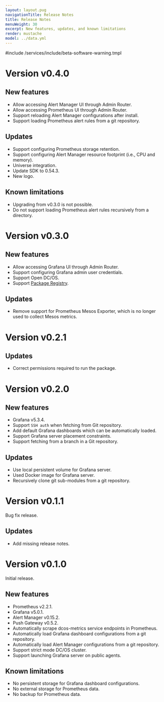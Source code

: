 ```yaml
---
layout: layout.pug
navigationTitle: Release Notes
title: Release Notes
menuWeight: 30
excerpt: New features, updates, and known limitations
render: mustache
model: ../data.yml
---
```


#include /services/include/beta-software-warning.tmpl

# Version v0.4.0

## New features

* Allow accessing Alert Manager UI through Admin Router.
* Allow accessing Prometheus UI through Admin Router.
* Support reloading Alert Manager configurations after install.
* Support loading Prometheus alert rules from a git repository.

## Updates

* Support configuring Prometheus storage retention.
* Support configuring Alert Manager resource footprint (i.e., CPU and memory).
* Universe integration.
* Update SDK to 0.54.3.
* New logo.

## Known limitations

* Upgrading from v0.3.0 is not possible.
* Do not support loading Prometheus alert rules recursively from a directory.

# Version v0.3.0

## New features

* Allow accessing Grafana UI through Admin Router.
* Support configuring Grafana admin user credentials.
* Support Open DC/OS.
* Support [Package Registry](https://docs.mesosphere.com/latest/administering-clusters/repo/package-registry/).

## Updates

* Remove support for Prometheus Mesos Exporter, which is no longer used to collect Mesos metrics.

# Version v0.2.1

## Updates

* Correct permissions required to run the package.

# Version v0.2.0

## New features

* Grafana v5.3.4.
* Support `SSH auth` when fetching from Git repository.
* Add default Grafana dashboards which can be automatically loaded.
* Support Grafana server placement constraints.
* Support fetching from a branch in a Git repository.

## Updates

* Use local persistent volume for Grafana server.
* Used Docker image for Grafana server.
* Recursively clone git sub-modules from a git repository.

# Version v0.1.1

Bug fix release.

## Updates

* Add missing release notes.

# Version v0.1.0

Initial release.

## New features

* Prometheus v2.2.1.
* Grafana v5.0.1.
* Alert Manager v0.15.2.
* Push Gateway v0.5.2.
* Automatically scrape dcos-metrics service endpoints in Prometheus.
* Automatically load Grafana dashboard configurations from a git repository.
* Automatically load Alert Manager configurations from a git repository.
* Support strict mode DC/OS cluster.
* Support launching Grafana server on public agents.

## Known limitations

* No persistent storage for Grafana dashboard configurations.
* No external storage for Prometheus data.
* No backup for Prometheus data.
